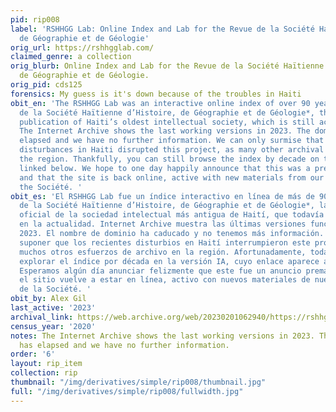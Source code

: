 ```yaml
---
pid: rip008
label: 'RSHHGG Lab: Online Index and Lab for the Revue de la Société Haïtienne d’Histoire,
  de Géographie et de Géologie'
orig_url: https://rshhgglab.com/
claimed_genre: a collection
orig_blurb: Online Index and Lab for the Revue de la Société Haïtienne d’Histoire,
  de Géographie et de Géologie.
orig_pid: cds125
forensics: My guess is it's down because of the troubles in Haiti
obit_en: 'The RSHHGG Lab was an interactive online index of over 90 years of the *Revue
  de la Société Haïtienne d’Histoire, de Géographie et de Géologie*, the official
  publication of Haiti’s oldest intellectual society, which is still active today.
  The Internet Archive shows the last working versions in 2023. The domain name has
  elapsed and we have no further information. We can only surmise that the recent
  disturbances in Haiti disrupted this project, as many other archival efforts in
  the region. Thankfully, you can still browse the index by decade on the IA version,
  linked below. We hope to one day happily announce that this was a premature announcement,
  and that the site is back online, active with new materials from our friends at
  the Société. '
obit_es: 'El RSHHGG Lab fue un índice interactivo en línea de más de 90 años de la *Revue
  de la Société Haïtienne d’Histoire, de Géographie et de Géologie*, la publicación
  oficial de la sociedad intelectual más antigua de Haití, que todavía está activa
  en la actualidad. Internet Archive muestra las últimas versiones funcionales en
  2023. El nombre de dominio ha caducado y no tenemos más información. Sólo podemos
  suponer que los recientes disturbios en Haití interrumpieron este proyecto, como
  muchos otros esfuerzos de archivo en la región. Afortunadamente, todavía puedes
  explorar el índice por década en la versión IA, cuyo enlace aparece a continuación.
  Esperamos algún día anunciar felizmente que este fue un anuncio prematuro y que
  el sitio vuelve a estar en línea, activo con nuevos materiales de nuestros amigos
  de la Société. '
obit_by: Alex Gil
last_active: '2023'
archival_link: https://web.archive.org/web/20230201062940/https://rshhgglab.com/
census_year: '2020'
notes: The Internet Archive shows the last working versions in 2023. The domain name
  has elapsed and we have no further information.
order: '6'
layout: rip_item
collection: rip
thumbnail: "/img/derivatives/simple/rip008/thumbnail.jpg"
full: "/img/derivatives/simple/rip008/fullwidth.jpg"
---
```

